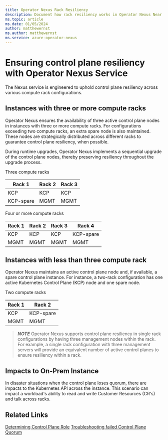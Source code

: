 ```yaml
---
title: Operator Nexus Rack Resiliency
description: Document how rack resiliency works in Operator Nexus Near Edge
ms.topic: article
ms.date: 01/05/2024
author: matthewernst
ms.author: matthewernst
ms.service: azure-operator-nexus
---
```


# Ensuring control plane resiliency with Operator Nexus Service

The Nexus service is engineered to uphold control plane resiliency across various compute rack configurations.

## Instances with three or more compute racks

Operator Nexus ensures the availability of three active control plane nodes in instances with three or more compute racks. For configurations exceeding two compute racks, an extra spare node is also maintained. These nodes are strategically distributed across different racks to guarantee control plane resiliency, when possible.

During runtime upgrades, Operator Nexus implements a sequential upgrade of the control plane nodes, thereby preserving resiliency throughout the upgrade process.

Three compute racks
  
|  Rack 1    | Rack 2  | Rack 3   | 
|------------|---------|----------|
| KCP        | KCP    | KCP       |
| KCP-spare  | MGMT   |  MGMT     |

Four or more compute racks

|  Rack 1 | Rack 2  | Rack 3   | Rack 4   |
|---------|---------|----------|----------|
| KCP     | KCP     | KCP      | KCP-spare|
| MGMT    | MGMT    | MGMT     | MGMT     |

## Instances with less than three compute rack

Operator Nexus maintains an active control plane node and, if available, a spare control plane instance. For instance, a two-rack configuration has one active Kubernetes Control Plane (KCP) node and one spare node.

Two compute racks
  
| Rack 1     | Rack 2   |
|------------|----------|
| KCP        | KCP-spare|
| MGMT       | MGMT     |

> **_NOTE_** Operator Nexus supports control plane resiliency in single rack configurations by having three management nodes within the rack. For example, a single rack configuration with three management servers will provide an equivalent number of active control planes to ensure resiliency within a rack.

## Impacts to On-Prem Instance

In disaster situations when the control plane loses quorum, there are impacts to the Kubernetes API across the instance. This scenario can impact a workload's ability to read and write Customer Resources (CR's) and talk across racks. 

## Related Links

[Determining Control Plane Role](./reference-near-edge-baremetal-machine-roles.md)
[Troubleshooting failed Control Plane Quorum](./troubleshoot-control-plane-quorum.md)
